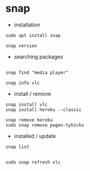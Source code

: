 # snap


- installation
```
sudo apt install snap

snap version
```



- searching packages

```

snap find "media player"

snap info vlc
```

- install / remove

```
snap install vlc
snap install heroku --classic

snap remove heroku
sudo snap remove pwgen-tyhicks
```

- installed / update

```
snap list


sudo snap refresh vlc
```
